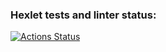 ### Hexlet tests and linter status:
[![Actions Status](https://github.com/L1kaf/php-project-9/actions/workflows/hexlet-check.yml/badge.svg)](https://github.com/L1kaf/php-project-9/actions)